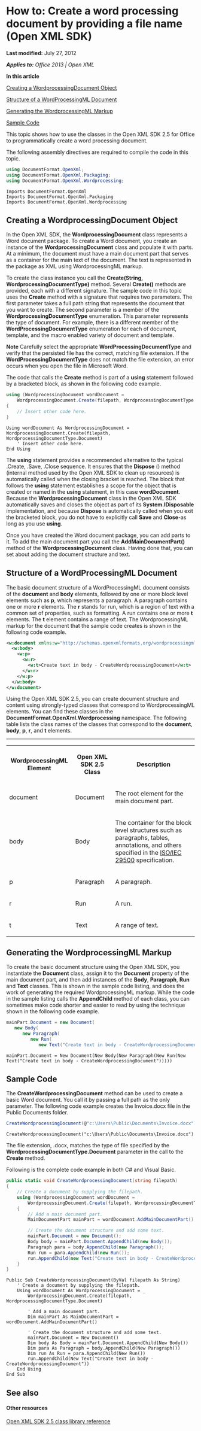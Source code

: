 <!--This is the start of the document-->
# How to: Create a word processing document by providing a file name (Open XML SDK)
**Last modified:** July 27, 2012

_**Applies to:** Office 2013 | Open XML_

**In this article**

 [Creating a WordprocessingDocument Object](#sectionSection1)

 [Structure of a WordProcessingML Document](#sectionSection2)

 [Generating the WordprocessingML Markup](#sectionSection3)

 [Sample Code](#sectionSection4)



This topic shows how to use the classes in the Open XML SDK 2.5 for Office to programmatically create a word processing document.

The following assembly directives are required to compile the code in this topic.


```C#
using DocumentFormat.OpenXml;
using DocumentFormat.OpenXml.Packaging;
using DocumentFormat.OpenXml.Wordprocessing;

```




```VisualBasic
Imports DocumentFormat.OpenXml
Imports DocumentFormat.OpenXml.Packaging
Imports DocumentFormat.OpenXml.Wordprocessing

```



<a name="sectionSection1" />




## Creating a WordprocessingDocument Object


In the Open XML SDK, the  **WordprocessingDocument** class represents a Word document package. To create a Word document, you create an instance of the **WordprocessingDocument** class and populate it with parts. At a minimum, the document must have a main document part that serves as a container for the main text of the document. The text is represented in the package as XML using WordprocessingML markup.

To create the class instance you call the  **Create(String, WordprocessingDocumentType)** method. Several **Create()** methods are provided, each with a different signature. The sample code in this topic uses the **Create** method with a signature that requires two parameters. The first parameter takes a full path string that represents the document that you want to create. The second parameter is a member of the **WordprocessingDocumentType** enumeration. This parameter represents the type of document. For example, there is a different member of the **WordProcessingDocumentType** enumeration for each of document, template, and the macro enabled variety of document and template.


**Note**  Carefully select the appropriate  **WordProcessingDocumentType** and verify that the persisted file has the correct, matching file extension. If the **WordProcessingDocumentType** does not match the file extension, an error occurs when you open the file in Microsoft Word.


  The code that calls the  **Create** method is part of a **using** statement followed by a bracketed block, as shown in the following code example.


```C#
using (WordprocessingDocument wordDocument =
    WordprocessingDocument.Create(filepath, WordprocessingDocumentType.Document))
{
    // Insert other code here. 
}

```




```VisualBasic
Using wordDocument As WordprocessingDocument = WordprocessingDocument.Create(filepath, WordprocessingDocumentType.Document)
    ' Insert other code here. 
End Using
```



The  **using** statement provides a recommended alternative to the typical .Create, .Save, .Close sequence. It ensures that the **Dispose** () method (internal method used by the Open XML SDK to clean up resources) is automatically called when the closing bracket is reached. The block that follows the **using** statement establishes a scope for the object that is created or named in the **using** statement, in this case **wordDocument**. Because the  **WordprocessingDocument** class in the Open XML SDK automatically saves and closes the object as part of its **System.IDisposable** implementation, and because **Dispose** is automatically called when you exit the bracketed block, you do not have to explicitly call **Save** and **Close**-as long as you use  **using**. 

Once you have created the Word document package, you can add parts to it. To add the main document part you call the  **AddMainDocumentPart()** method of the **WordprocessingDocument** class. Having done that, you can set about adding the document structure and text.

<a name="sectionSection2" />




## Structure of a WordProcessingML Document
The basic document structure of a WordProcessingML document consists of the  **document** and **body** elements, followed by one or more block level elements such as **p**, which represents a paragraph. A paragraph contains one or more  **r** elements. The **r** stands for run, which is a region of text with a common set of properties, such as formatting. A run contains one or more **t** elements. The **t** element contains a range of text. The WordprocessingML markup for the document that the sample code creates is shown in the following code example.


```XML
<w:document xmlns:w="http://schemas.openxmlformats.org/wordprocessingml/2006/main">
  <w:body>
    <w:p>
      <w:r>
        <w:t>Create text in body - CreateWordprocessingDocument</w:t>
      </w:r>
    </w:p>
  </w:body>
</w:document>
```



Using the Open XML SDK 2.5, you can create document structure and content using strongly-typed classes that correspond to WordprocessingML elements. You can find these classes in the  **DocumentFormat.OpenXml.Wordprocessing** namespace. The following table lists the class names of the classes that correspond to the **document**,  **body**,  **p**,  **r**, and  **t** elements.


****

<table xmlns:xlink="http://www.w3.org/1999/xlink" xmlns:mtps="http://msdn2.microsoft.com/mtps" xmlns:mshelp="http://msdn.microsoft.com/mshelp" xmlns:ddue="http://ddue.schemas.microsoft.com/authoring/2003/5" xmlns:msxsl="urn:schemas-microsoft-com:xslt"><tr><th><p>WordprocessingML Element</p></th><th><p>Open XML SDK 2.5 Class</p></th><th><p>Description</p></th></tr><tr><td><p>document</p></td><td><p><span sdata="cer" target="T:DocumentFormat.OpenXml.Wordprocessing.Document"><span class="nolink">Document</span></span></p></td><td><p>The root element for the main document part.</p></td></tr><tr><td><p>body</p></td><td><p><span sdata="cer" target="T:DocumentFormat.OpenXml.Wordprocessing.Body"><span class="nolink">Body</span></span></p></td><td><p>The container for the block level structures such as paragraphs, tables, annotations, and others specified in the <a href="http://go.microsoft.com/fwlink/?LinkId=194337" target="_blank">ISO/IEC 29500</a> specification.</p></td></tr><tr><td><p>p</p></td><td><p><span sdata="cer" target="T:DocumentFormat.OpenXml.Wordprocessing.Paragraph"><span class="nolink">Paragraph</span></span></p></td><td><p>A paragraph.</p></td></tr><tr><td><p>r</p></td><td><p><span sdata="cer" target="T:DocumentFormat.OpenXml.Wordprocessing.Run"><span class="nolink">Run</span></span></p></td><td><p>A run.</p></td></tr><tr><td><p>t</p></td><td><p><span sdata="cer" target="T:DocumentFormat.OpenXml.Wordprocessing.Text"><span class="nolink">Text</span></span></p></td><td><p>A range of text.</p></td></tr></table>
<a name="sectionSection3" />




## Generating the WordprocessingML Markup
To create the basic document structure using the Open XML SDK, you instantiate the  **Document** class, assign it to the **Document** property of the main document part, and then add instances of the **Body**,  **Paragraph**,  **Run** and **Text** classes. This is shown in the sample code listing, and does the work of generating the required WordprocessingML markup. While the code in the sample listing calls the **AppendChild** method of each class, you can sometimes make code shorter and easier to read by using the technique shown in the following code example.


```C#
mainPart.Document = new Document(
   new Body(
      new Paragraph(
         new Run(
            new Text("Create text in body - CreateWordprocessingDocument")))));
```




```VisualBasic
mainPart.Document = New Document(New Body(New Paragraph(New Run(New Text("Create text in body - CreateWordprocessingDocument")))))

```



<a name="sectionSection4" />




## Sample Code
The  **CreateWordprocessingDocument** method can be used to create a basic Word document. You call it by passing a full path as the only parameter. The following code example creates the Invoice.docx file in the Public Documents folder.


```C#
CreateWordprocessingDocument(@"c:\Users\Public\Documents\Invoice.docx");
```




```VisualBasic
CreateWordprocessingDocument("c:\Users\Public\Documents\Invoice.docx")
```



The file extension, .docx, matches the type of file specified by the  **WordprocessingDocumentType.Document** parameter in the call to the **Create** method.

Following is the complete code example in both C# and Visual Basic.


```C#
public static void CreateWordprocessingDocument(string filepath)
{
    // Create a document by supplying the filepath. 
    using (WordprocessingDocument wordDocument =
        WordprocessingDocument.Create(filepath, WordprocessingDocumentType.Document))
    {
        // Add a main document part. 
        MainDocumentPart mainPart = wordDocument.AddMainDocumentPart();

        // Create the document structure and add some text.
        mainPart.Document = new Document();
        Body body = mainPart.Document.AppendChild(new Body());
        Paragraph para = body.AppendChild(new Paragraph());
        Run run = para.AppendChild(new Run());
        run.AppendChild(new Text("Create text in body - CreateWordprocessingDocument"));
    }
}
```




```VisualBasic
Public Sub CreateWordprocessingDocument(ByVal filepath As String)
    ' Create a document by supplying the filepath.
    Using wordDocument As WordprocessingDocument = _
        WordprocessingDocument.Create(filepath, WordprocessingDocumentType.Document)
    
        ' Add a main document part. 
        Dim mainPart As MainDocumentPart = wordDocument.AddMainDocumentPart()

        ' Create the document structure and add some text.
        mainPart.Document = New Document()
        Dim body As Body = mainPart.Document.AppendChild(New Body())
        Dim para As Paragraph = body.AppendChild(New Paragraph())
        Dim run As Run = para.AppendChild(New Run())
        run.AppendChild(New Text("Create text in body - CreateWordprocessingDocument"))
    End Using
End Sub
```




## See also

#### Other resources


 [Open XML SDK 2.5 class library reference](http://msdn.microsoft.com/library/36c8a76e-ce1b-5959-7e85-5d77db7f46d6(Office.15).aspx)
